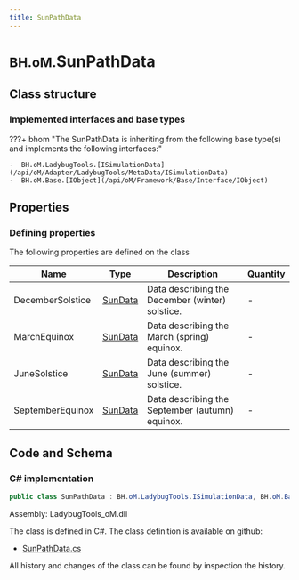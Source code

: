 ```yaml
---
title: SunPathData
---
```


# <small>BH.oM.</small>**SunPathData**



## Class structure

### Implemented interfaces and base types

???+ bhom "The SunPathData is inheriting from the following base type(s) and implements the following interfaces:"

    -  BH.oM.LadybugTools.[ISimulationData](/api/oM/Adapter/LadybugTools/MetaData/ISimulationData)
    -  BH.oM.Base.[IObject](/api/oM/Framework/Base/Interface/IObject)


## Properties



### Defining properties

The following properties are defined on the class

| Name             | Type             | Description      | Quantity         |
|------------------|------------------|------------------|------------------|
| DecemberSolstice | [SunData](/api/oM/Adapter/LadybugTools/MetaData/SunData) | Data describing the December (winter) solstice. | - |
| MarchEquinox | [SunData](/api/oM/Adapter/LadybugTools/MetaData/SunData) | Data describing the March (spring) equinox. | - |
| JuneSolstice | [SunData](/api/oM/Adapter/LadybugTools/MetaData/SunData) | Data describing the June (summer) solstice. | - |
| SeptemberEquinox | [SunData](/api/oM/Adapter/LadybugTools/MetaData/SunData) | Data describing the September (autumn) equinox. | - |


## Code and Schema

### C# implementation

``` C# title="C#"
public class SunPathData : BH.oM.LadybugTools.ISimulationData, BH.oM.Base.IObject
```

Assembly: LadybugTools_oM.dll

The class is defined in C#. The class definition is available on github:

- [SunPathData.cs](https://github.com/BHoM/LadybugTools_Toolkit/blob/develop/LadybugTools_oM/MetaData\SunPathData.cs)

All history and changes of the class can be found by inspection the history.
